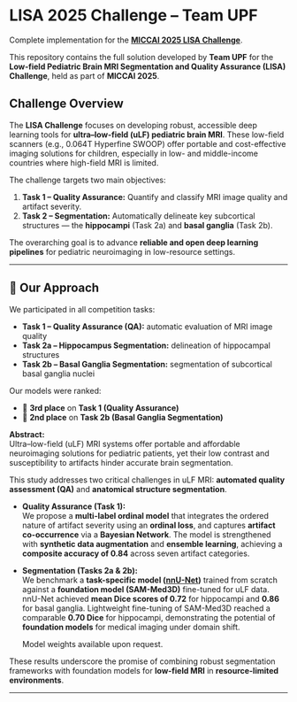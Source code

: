 # LISA 2025 Challenge – Team UPF

Complete implementation for the **[MICCAI 2025 LISA Challenge](https://www.synapse.org/Synapse:syn65670170/wiki/631438)**.

This repository contains the full solution developed by **Team UPF** for the **Low-field Pediatric Brain MRI Segmentation and Quality Assurance (LISA) Challenge**, held as part of **MICCAI 2025**.

## Challenge Overview

The **LISA Challenge** focuses on developing robust, accessible deep learning tools for **ultra–low-field (uLF) pediatric brain MRI**. These low-field scanners (e.g., 0.064T Hyperfine SWOOP) offer portable and cost-effective imaging solutions for children, especially in low- and middle-income countries where high-field MRI is limited.

The challenge targets two main objectives:
1. **Task 1 – Quality Assurance:** Quantify and classify MRI image quality and artifact severity.  
2. **Task 2 – Segmentation:** Automatically delineate key subcortical structures — the **hippocampi** (Task 2a) and **basal ganglia** (Task 2b).

The overarching goal is to advance **reliable and open deep learning pipelines** for pediatric neuroimaging in low-resource settings.

---

## 🧩 Our Approach

We participated in all competition tasks:

- **Task 1 – Quality Assurance (QA):** automatic evaluation of MRI image quality  
- **Task 2a – Hippocampus Segmentation:** delineation of hippocampal structures  
- **Task 2b – Basal Ganglia Segmentation:** segmentation of subcortical basal ganglia nuclei  

Our models were ranked:
- 🥉 **3rd place** on **Task 1 (Quality Assurance)**
- 🥈 **2nd place** on **Task 2b (Basal Ganglia Segmentation)**  
  
**Abstract:**  
Ultra–low-field (uLF) MRI systems offer portable and affordable neuroimaging solutions for pediatric patients, yet their low contrast and susceptibility to artifacts hinder accurate brain segmentation.  

This study addresses two critical challenges in uLF MRI: **automated quality assessment (QA)** and **anatomical structure segmentation**.

- **Quality Assurance (Task 1):**  
  We propose a **multi-label ordinal model** that integrates the ordered nature of artifact severity using an **ordinal loss**, and captures **artifact co-occurrence** via a **Bayesian Network**. The model is strengthened with **synthetic data augmentation** and **ensemble learning**, achieving a **composite accuracy of 0.84** across seven artifact categories.

- **Segmentation (Tasks 2a & 2b):**  
  We benchmark a **task-specific model ([nnU-Net](https://github.com/MIC-DKFZ/nnUNet))** trained from scratch against a **foundation model (SAM-Med3D)** fine-tuned for uLF data.  
  nnU-Net achieved **mean Dice scores of 0.72** for hippocampi and **0.86** for basal ganglia. Lightweight fine-tuning of SAM-Med3D reached a comparable **0.70 Dice** for hippocampi, demonstrating the potential of **foundation models** for medical imaging under domain shift.

  Model weights available upon request.

These results underscore the promise of combining robust segmentation frameworks with foundation models for **low-field MRI** in **resource-limited environments**.

---

